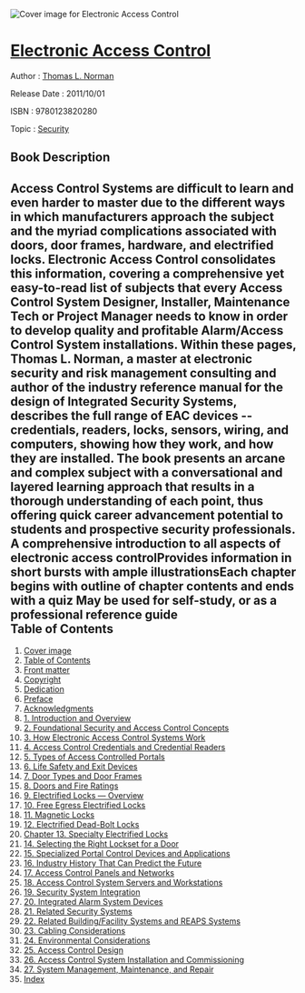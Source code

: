 ![Cover image for Electronic Access Control](https://imgdetail.ebookreading.net/cover/cover/security/EB9780123820280.jpg)

[Electronic Access Control](https://ebookreading.net/view/book/Electronic+Access+Control-EB9780123820280_1.html "Electronic Access Control")
====================================================================================================================

Author : [Thomas L. Norman](https://ebookreading.net/search/author/Thomas+L.+Norman)

Release Date : 2011/10/01

ISBN : 9780123820280

Topic : [Security](https://ebookreading.net/search/category/security)

Book Description
-----------------

Access Control Systems are difficult to learn and even harder to master due to the different ways in which manufacturers approach the subject and the myriad complications associated with doors, door frames, hardware, and electrified locks. Electronic Access Control consolidates this information, covering a comprehensive yet easy-to-read list of subjects that every Access Control System Designer, Installer, Maintenance Tech or Project Manager needs to know in order to develop quality and profitable Alarm/Access Control System installations. Within these pages, Thomas L. Norman, a master at electronic security and risk management consulting and author of the industry reference manual for the design of Integrated Security Systems, describes the full range of EAC devices -- credentials, readers, locks, sensors, wiring, and computers, showing how they work, and how they are installed. The book presents an arcane and complex subject with a conversational and layered learning approach that results in a thorough understanding of each point, thus offering quick career advancement potential to students and prospective security professionals.  
A comprehensive introduction to all aspects of electronic access controlProvides information in short bursts with ample illustrationsEach chapter begins with outline of chapter contents and ends with a quiz May be used for self-study, or as a professional reference guide              
Table of Contents
-----------------

1. [Cover image](https://ebookreading.net/view/book/Electronic+Access+Control-EB9780123820280_1.html#cover-image)
1. [Table of Contents](https://ebookreading.net/view/book/Electronic+Access+Control-EB9780123820280_2.html#tocLink)
1. [Front matter](https://ebookreading.net/view/book/Electronic+Access+Control-EB9780123820280_3.html#B978-0-12-382028-0.)
1. [Copyright](https://ebookreading.net/view/book/Electronic+Access+Control-EB9780123820280_4.html#B978-0-12-382028-0.)
1. [Dedication](https://ebookreading.net/view/book/Electronic+Access+Control-EB9780123820280_5.html#B978-0-12-382028-0.)
1. [Preface](https://ebookreading.net/view/book/Electronic+Access+Control-EB9780123820280_6.html#B978-0-12-382028-0.)
1. [Acknowledgments](https://ebookreading.net/view/book/Electronic+Access+Control-EB9780123820280_7.html#B978-0-12-382028-0.)
1. [1. Introduction and Overview](https://ebookreading.net/view/book/Electronic+Access+Control-EB9780123820280_8.html#B978-0-12-382028-0.)
1. [2. Foundational Security and Access Control Concepts](https://ebookreading.net/view/book/Electronic+Access+Control-EB9780123820280_9.html#B978-0-12-382028-0.)
1. [3. How Electronic Access Control Systems Work](https://ebookreading.net/view/book/Electronic+Access+Control-EB9780123820280_10.html#B978-0-12-382028-0.)
1. [4. Access Control Credentials and Credential Readers](https://ebookreading.net/view/book/Electronic+Access+Control-EB9780123820280_11.html#B978-0-12-382028-0.)
1. [5. Types of Access Controlled Portals](https://ebookreading.net/view/book/Electronic+Access+Control-EB9780123820280_12.html#B978-0-12-382028-0.)
1. [6. Life Safety and Exit Devices](https://ebookreading.net/view/book/Electronic+Access+Control-EB9780123820280_13.html#B978-0-12-382028-0.)
1. [7. Door Types and Door Frames](https://ebookreading.net/view/book/Electronic+Access+Control-EB9780123820280_14.html#B978-0-12-382028-0.)
1. [8. Doors and Fire Ratings](https://ebookreading.net/view/book/Electronic+Access+Control-EB9780123820280_15.html#B978-0-12-382028-0.)
1. [9. Electrified Locks — Overview](https://ebookreading.net/view/book/Electronic+Access+Control-EB9780123820280_16.html#B978-0-12-382028-0.)
1. [10. Free Egress Electrified Locks](https://ebookreading.net/view/book/Electronic+Access+Control-EB9780123820280_17.html#B978-0-12-382028-0.)
1. [11. Magnetic Locks](https://ebookreading.net/view/book/Electronic+Access+Control-EB9780123820280_18.html#B978-0-12-382028-0.)
1. [12. Electrified Dead-Bolt Locks](https://ebookreading.net/view/book/Electronic+Access+Control-EB9780123820280_19.html#B978-0-12-382028-0.)
1. [Chapter 13. Specialty Electrified Locks](https://ebookreading.net/view/book/Electronic+Access+Control-EB9780123820280_20.html#B978-0-12-382028-0.)
1. [14. Selecting the Right Lockset for a Door](https://ebookreading.net/view/book/Electronic+Access+Control-EB9780123820280_21.html#B978-0-12-382028-0.)
1. [15. Specialized Portal Control Devices and Applications](https://ebookreading.net/view/book/Electronic+Access+Control-EB9780123820280_22.html#B978-0-12-382028-0.)
1. [16. Industry History That Can Predict the Future](https://ebookreading.net/view/book/Electronic+Access+Control-EB9780123820280_23.html#B978-0-12-382028-0.)
1. [17. Access Control Panels and Networks](https://ebookreading.net/view/book/Electronic+Access+Control-EB9780123820280_24.html#B978-0-12-382028-0.)
1. [18. Access Control System Servers and Workstations](https://ebookreading.net/view/book/Electronic+Access+Control-EB9780123820280_25.html#B978-0-12-382028-0.)
1. [19. Security System Integration](https://ebookreading.net/view/book/Electronic+Access+Control-EB9780123820280_26.html#B978-0-12-382028-0.)
1. [20. Integrated Alarm System Devices](https://ebookreading.net/view/book/Electronic+Access+Control-EB9780123820280_27.html#B978-0-12-382028-0.)
1. [21. Related Security Systems](https://ebookreading.net/view/book/Electronic+Access+Control-EB9780123820280_28.html#B978-0-12-382028-0.)
1. [22. Related Building/Facility Systems and REAPS Systems](https://ebookreading.net/view/book/Electronic+Access+Control-EB9780123820280_29.html#B978-0-12-382028-0.)
1. [23. Cabling Considerations](https://ebookreading.net/view/book/Electronic+Access+Control-EB9780123820280_30.html#B978-0-12-382028-0.)
1. [24. Environmental Considerations](https://ebookreading.net/view/book/Electronic+Access+Control-EB9780123820280_31.html#B978-0-12-382028-0.)
1. [25. Access Control Design](https://ebookreading.net/view/book/Electronic+Access+Control-EB9780123820280_32.html#B978-0-12-382028-0.)
1. [26. Access Control System Installation and Commissioning](https://ebookreading.net/view/book/Electronic+Access+Control-EB9780123820280_33.html#B978-0-12-382028-0.)
1. [27. System Management, Maintenance, and Repair](https://ebookreading.net/view/book/Electronic+Access+Control-EB9780123820280_34.html#B978-0-12-382028-0.)
1. [Index](https://ebookreading.net/view/book/Electronic+Access+Control-EB9780123820280_35.html#B978-0-12-382028-0.)
